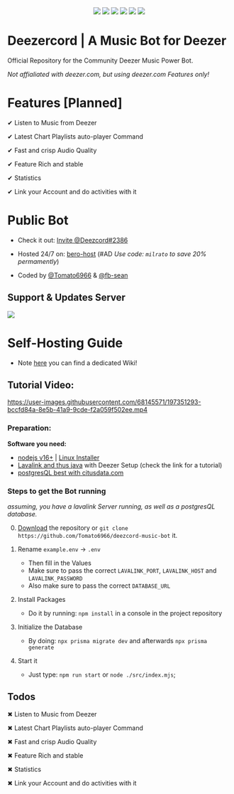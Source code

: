 <html>
 <center>
 <a href="https://discord.gg/7KJnTDKQ8N" target="_blank"><img src="https://discord.com/api/guilds/1034415148263297045/widget.png?style=shield" /></a>
 <a href="https://deezer.com" target="_blank"><img src="https://img.shields.io/badge/Deezer-FEAA2D?style=for-the-badge&logo=deezer&logoColor=white"/></a>
 <a href="https://www.postgresql.org" target="_blank"><img src="[https://img.shields.io/badge/Deezer-FEAA2D?style=for-the-badge&logo=deezer&logoColor=white](https://img.shields.io/badge/postgres-%23316192.svg?style=for-the-badge&logo=postgresql&logoColor=white)"/></a>
 <a href="https://discord.gg/7KJnTDKQ8N" target="_blank"><img src="https://discord.com/api/guilds/1034415148263297045/widget.png?style=shield" /></a>
 <a href="https://www.fastify.io/" target="_blank"><img src="https://img.shields.io/badge/fastify-%23000000.svg?style=for-the-badge&logo=fastify&logoColor=white" /></a>
 <a href="https://discord.gg/7KJnTDKQ8N" target="_blank"><img src="https://raster.shields.io/badge/maintenance-actively--developed-brightgreen.png" /></a>
  </center>
</html>

# Deezercord | A Music Bot for Deezer

Official Repository for the Community Deezer Music Power Bot. 

*Not affialiated with deezer.com, but using deezer.com Features only!*

# Features [Planned]

✔ Listen to Music from Deezer

✔ Latest Chart Playlists auto-player Command

✔ Fast and crisp Audio Quality

✔ Feature Rich and stable

✔ Statistics

✔ Link your Account and do activities with it


# Public Bot

- Check it out: [Invite @Deezcord#2386](https://discord.com/oauth2/authorize?client_id=1032998523123290182&scope=bot&permissions=279218310144)

- Hosted 24/7 on: [bero-host](https://bero.milrato.dev) (#AD *Use code: `milrato` to save 20% permamently*)

- Coded by [@Tomato6966](https://github.com/Tomato6966) & [@fb-sean](https://github.com/fb-sean)

## Support & Updates Server

<a href="https://discord.gg/7KJnTDKQ8N" target="_blank"><img src="https://discord.com/api/guilds/1034415148263297045/widget.png?style=banner4" /></a>




# Self-Hosting Guide

- Note [here](https://github.com/Tomato6966/deezcord-music-bot/wiki) you can find a dedicated Wiki!

## Tutorial Video:

https://user-images.githubusercontent.com/68145571/197351293-bccfd84a-8e5b-41a9-9cde-f2a059f502ee.mp4

### Preparation:

**Software you need:**

 - [nodejs v16+](https://nodejs.org/en/download/) | [Linux Installer](https://github.com/Tomato6966/Debian-Cheat-Sheet-Setup/wiki/3.1-Install-nodejs-and-npm)
 - [Lavalink and thus java](https://github.com/Tomato6966/deezcord-music-bot/tree/LavalinkServer) with Deezer Setup (check the link for a tutorial)
 - [postgresQL best with citusdata.com](https://docs.citusdata.com/en/v11.1/installation/single_node_debian.html)
 
### Steps to get the Bot running

*assuming, you have a lavalink Server running, as well as a postgresQL database.*

0. [Download](https://github.com/Tomato6966/deezcord-music-bot/archive/refs/heads/main.zip) the repository or `git clone https://github.com/Tomato6966/deezcord-music-bot` it.

1. Rename `example.env` -> `.env`
    - Then fill in the Values
    - Make sure to pass the correct `LAVALINK_PORT`, `LAVALINK_HOST` and `LAVALINK_PASSWORD`
    - Also make sure to pass the correct `DATABASE_URL`

2. Install Packages
    - Do it by running: `npm install` in a console in the project repository
    
3. Initialize the Database
    - By doing: `npx prisma migrate dev` and afterwards `npx prisma generate`

4. Start it
    - Just type: `npm run start` or `node ./src/index.mjs`;


## Todos

✖ Listen to Music from Deezer

✖ Latest Chart Playlists auto-player Command

✖ Fast and crisp Audio Quality

✖ Feature Rich and stable

✖ Statistics

✖ Link your Account and do activities with it




